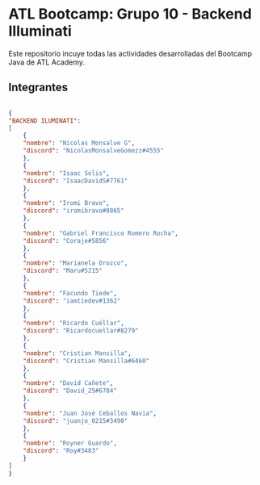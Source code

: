 # ATL Bootcamp: Grupo 10 - Backend Illuminati

Este repositorio incuye todas las actividades desarrolladas del Bootcamp Java de ATL Academy.

## Integrantes

```json

{
"BACKEND ILUMINATI":
[
    {
    "nombre": "Nicolas Monsalve G",
    "discord": "NicolasMonsalveGomezz#4555"
    },
    {
    "nombre": "Isaac Solis",
    "discord": "IsaacDavidS#7761"
    },
    {
    "nombre": "Iromi Bravo",
    "discord": "iromibravo#8865"
    },
    {
    "nombre": "Gabriel Francisco Romero Rocha",
    "discord": "Coraje#5856"
    },
    {
    "nombre": "Marianela Orozco",
    "discord": "Maru#5215"
    },
    {
    "nombre": "Facundo Tiede",
    "discord": "iamtiedev#1362"
    },
    {
    "nombre": "Ricardo Cuéllar",
    "discord": "Ricardocuellar#8279"
    },
    {
    "nombre": "Cristian Mansilla",
    "discord": "Cristian Mansilla#6460"
    },
    {
    "nombre": "David Cañete",
    "discord": "David_25#6784"
    },
    {
    "nombre": "Juan José Ceballos Navia",
    "discord": "juanjo_0215#3490"
    },
    { 
    "nombre": "Royner Guardo",
    "discord": "Roy#3483"
    }
]
}


```
